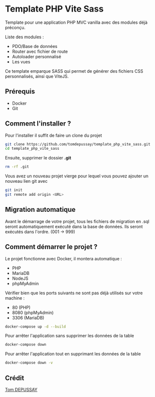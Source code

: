 # Template PHP Vite Sass

Template pour une application PHP MVC vanilla avec des modules déjà préconçu.

Liste des modules : 
- PDO/Base de données
- Router avec fichier de route
- Autoloader personnalisé
- Les vues

Ce template emparque SASS qui permet de générer des fichiers CSS personnalisés, ainsi que ViteJS.

## Prérequis

- Docker
- Git

## Comment l'installer ?

Pour l'installer il suffit de faire un clone du projet

```bash
git clone https://github.com/tomdepussay/template_php_vite_sass.git
cd template_php_vite_sass
```

Ensuite, supprimer le dossier **.git**
```bash
rm -rf .git
```

Vous avez un nouveau projet vierge pour lequel vous pouvez ajouter un nouveau lien git avec
```bash
git init
git remote add origin <URL>
```

## Migration automatique

Avant le démarrage de votre projet, tous les fichiers de migration en .sql seront automatiquement exécuté dans la base de données.
Ils seront exécutés dans l'ordre. (001 -> 999)

## Comment démarrer le projet ?

Le projet fonctionne avec Docker, il montera automatique :
- PHP
- MariaDB
- NodeJS
- phpMyAdmin

Vérifier bien que les ports suivants ne sont pas déjà utilisés sur votre machine : 
- 80    (PHP)
- 8080  (phpMyAdmin)
- 3306  (MariaDB)

```bash
docker-compose up -d --build
```

Pour arrêter l'application sans supprimer les données de la table
```bash
docker-compose down
```

Pour arrêter l'application tout en supprimant les données de la table
```bash
docker-compose down -v
```

## Crédit

[Tom DEPUSSAY](https://github.com/tomdepussay)